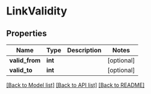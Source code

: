 # LinkValidity

## Properties
Name | Type | Description | Notes
------------ | ------------- | ------------- | -------------
**valid_from** | **int** |  | [optional] 
**valid_to** | **int** |  | [optional] 

[[Back to Model list]](../README.md#documentation-for-models) [[Back to API list]](../README.md#documentation-for-api-endpoints) [[Back to README]](../README.md)

